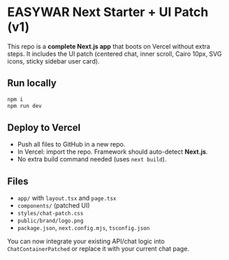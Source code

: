 # EASYWAR Next Starter + UI Patch (v1)

This repo is a **complete Next.js app** that boots on Vercel without extra steps.
It includes the UI patch (centered chat, inner scroll, Cairo 10px, SVG icons, sticky sidebar user card).

## Run locally
```bash
npm i
npm run dev
```

## Deploy to Vercel
- Push all files to GitHub in a new repo.
- In Vercel: import the repo. Framework should auto-detect **Next.js**.
- No extra build command needed (uses `next build`).

## Files
- `app/` with `layout.tsx` and `page.tsx`
- `components/` (patched UI)
- `styles/chat-patch.css`
- `public/brand/logo.png`
- `package.json`, `next.config.mjs`, `tsconfig.json`

You can now integrate your existing API/chat logic into `ChatContainerPatched` or replace it with your current chat page.
